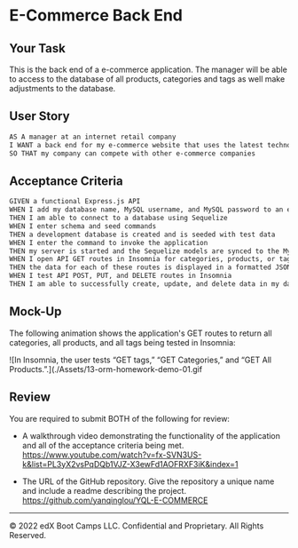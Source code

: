 # E-Commerce Back End

## Your Task

This is the back end of a e-commerce application. The manager will be able to access to the database of all products, categories and tags as well make adjustments to the database.

## User Story

```md
AS A manager at an internet retail company
I WANT a back end for my e-commerce website that uses the latest technologies
SO THAT my company can compete with other e-commerce companies
```

## Acceptance Criteria

```md
GIVEN a functional Express.js API
WHEN I add my database name, MySQL username, and MySQL password to an environment variable file
THEN I am able to connect to a database using Sequelize
WHEN I enter schema and seed commands
THEN a development database is created and is seeded with test data
WHEN I enter the command to invoke the application
THEN my server is started and the Sequelize models are synced to the MySQL database
WHEN I open API GET routes in Insomnia for categories, products, or tags
THEN the data for each of these routes is displayed in a formatted JSON
WHEN I test API POST, PUT, and DELETE routes in Insomnia
THEN I am able to successfully create, update, and delete data in my database
```

## Mock-Up

The following animation shows the application's GET routes to return all categories, all products, and all tags being tested in Insomnia:

![In Insomnia, the user tests “GET tags,” “GET Categories,” and “GET All Products.”.](./Assets/13-orm-homework-demo-01.gif



## Review

You are required to submit BOTH of the following for review:

* A walkthrough video demonstrating the functionality of the application and all of the acceptance criteria being met.
https://www.youtube.com/watch?v=fx-SVN3US-k&list=PL3yX2vsPqDQb1VJZ-X3ewFd1AOFRXF3iK&index=1

* The URL of the GitHub repository. Give the repository a unique name and include a readme describing the project.
https://github.com/yanqinglou/YQL-E-COMMERCE

---
© 2022 edX Boot Camps LLC. Confidential and Proprietary. All Rights Reserved.
